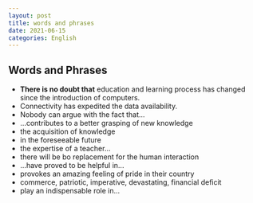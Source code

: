 ```yaml
---
layout: post
title: words and phrases
date: 2021-06-15
categories: English
---
```

## Words and Phrases

- **There is no doubt that** education and learning process has changed since the introduction of computers.  
- Connectivity has expedited the data availability.  
- Nobody can argue with the fact that...
- ...contributes to a better grasping of new knowledge  
- the acquisition of knowledge
- in the foreseeable future
- the expertise of a teacher...
- there will be bo replacement for the human interaction
- ...have proved to be helpful in...
- provokes an amazing feeling of pride in their country
- commerce, patriotic, imperative, devastating, financial deficit
- play an indispensable role in...

